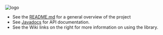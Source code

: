 ![logo](http://requery.github.io/logo.png)

* See the [README.md](https://github.com/requery/requery/blob/master/README.md) for a general overview of the project
* See [Javadocs](http://requery.github.io/javadoc/) for API documentation.
* See the Wiki links on the right for more information on using the library.

